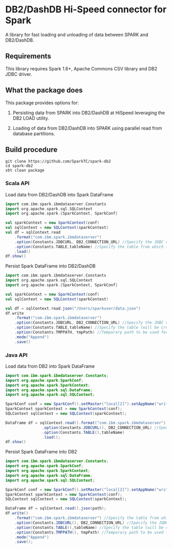 # DB2/DashDB Hi-Speed connector for Spark

A library for fast loading and unloading of data between SPARK and DB2/DashDB.

## Requirements

This library requires Spark 1.6+, Apache Commons CSV library and DB2 JDBC driver.

## What the package does
This package provides options for:

1) Persisting data from SPARK into DB2/DashDB at HiSpeed leveraging the DB2 LOAD utility.

2) Loading of data from DB2/DashDB into SPARK using parallel read from database partitions.

## Build procedure

```
git clone https://github.com/SparkTC/spark-db2
cd spark-db2
sbt clean package
```

### Scala API

Load data from DB2/DashDB into Spark DataFrame
```scala
import com.ibm.spark.ibmdataserver.Constants
import org.apache.spark.sql.SQLContext
import org.apache.spark.{SparkContext, SparkConf}

val sparkContext = new SparkContext(conf)
val sqlContext = new SQLContext(sparkContext)
val df = sqlContext.read
    .format("com.ibm.spark.ibmdataserver")
    .option(Constants.JDBCURL, DB2_CONNECTION_URL) //Specify the JDBC connection URL
    .option(Constants.TABLE,tableName) //Specify the table from which to read
    .load()
df.show()
```

Persist Spark DataFrame into DB2/DashDB
```scala
import com.ibm.spark.ibmdataserver.Constants
import org.apache.spark.sql.SQLContext
import org.apache.spark.{SparkContext, SparkConf}

val sparkContext = new SparkContext(conf)
val sqlContext = new SQLContext(sparkContext)

val df = sqlContext.read.json("/Users/sparkuser/data.json")
df.write
    .format("com.ibm.spark.ibmdataserver")
    .option(Constants.JDBCURL, DB2_CONNECTION_URL) //Specify the JDBC connection URL
    .option(Constants.TABLE,tableName) //Specify the table (will be created if not present) to which data is to be written
    .option(Constants.TMPPATH, tmpPath) //Temporary path to be used for generating intermediate files during processing [System tmp path will be used by default]
    .mode("Append")
    .save()
```

### Java API

Load data from DB2 into Spark DataFrame
```java
import com.ibm.spark.ibmdataserver.Constants;
import org.apache.spark.SparkConf;
import org.apache.spark.SparkContext;
import org.apache.spark.sql.DataFrame;
import org.apache.spark.sql.SQLContext;

SparkConf conf = new SparkConf().setMaster("local[2]").setAppName("write test");
SparkContext sparkContext = new SparkContext(conf);
SQLContext sqlContext = new SQLContext(sparkContext);

DataFrame df = sqlContext.read().format("com.ibm.spark.ibmdataserver")
                .option(Constants.JDBCURL(), DB2_CONNECTION_URL) //Specify the JDBC connection URL
                .option(Constants.TABLE(),tableName)
                .load();
df.show()
```

Persist Spark DataFrame into DB2
```java
import com.ibm.spark.ibmdataserver.Constants;
import org.apache.spark.SparkConf;
import org.apache.spark.SparkContext;
import org.apache.spark.sql.DataFrame;
import org.apache.spark.sql.SQLContext;

SparkConf conf = new SparkConf().setMaster("local[2]").setAppName("write test");
SparkContext sparkContext = new SparkContext(conf);
SQLContext sqlContext = new SQLContext(sparkContext);

DataFrame df = sqlContext.read().json(path);
df.write()
    .format("com.ibm.spark.ibmdataserver") //Specify the table from which to read
    .option(Constants.JDBCURL(), DB2_CONNECTION_URL) //Specify the JDBC connection URL
    .option(Constants.TABLE(),tableName) //Specify the table (will be created if not present) to which data is to be written
    .option(Constants.TMPPATH(), tmpPath) //Temporary path to be used for generating intermediate files during processing [System tmp path will be used by default]
    .mode("Append")
    .save();
```